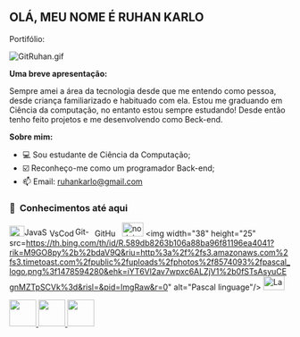 ## OLÁ, MEU NOME É RUHAN KARLO
Portifólio:

![GitRuhan.gif](https://media4.giphy.com/media/m10Gv80FMnbbBlfCAF/giphy.gif)


**Uma breve apresentação:**

Sempre amei a área da tecnologia desde que me entendo como pessoa, desde criança familiarizado e habituado com ela. Estou me graduando em Ciência da computação, no entanto estou sempre estudando! Desde então tenho feito projetos e me desenvolvendo como Beck-end.



**Sobre mim:**


- 💻 Sou estudante de Ciência da Computação;
- ☑️ Reconheço-me como um programador Back-end;
- 📫 Email: ruhankarlo@gmail.com


<h3> 👾 &nbsp;Conhecimentos até aqui </h3>


  <img width="27" height="19" src="https://logos-download.com/wp-content/uploads/2016/10/Java_logo_icon.png" alt="Java logo"/><img width="45" height="16" src="https://img.shields.io/badge/-JavaScript-333333?style=flat&logo=javascript" alt="JavaScript-333333"/><img width="46" height="14" src="https://img.shields.io/badge/-VsCode-333333?style=flat&logo=visual-studio-code" alt="VsCode-333333"/><img width="35" height="17" src="https://img.shields.io/badge/-Git-333333?style=flat&logo=git" alt="Git-333333"/><img width="45" height="14" src="https://img.shields.io/badge/-GitHub-333333?style=flat&logo=github" alt="GitHub-333333"/>
  <img width="38" height="25" src="https://download.logo.wine/logo/Node.js/Node.js-Logo.wine.png" alt="nodejs"/>
  <img width="38" height="25" src=https://th.bing.com/th/id/R.589db8263b106a88ba96f81196ea4041?rik=M9GO8py%2b%2bdaV9Q&riu=http%3a%2f%2fs3.amazonaws.com%2fs3.timetoast.com%2fpublic%2fuploads%2fphotos%2f8574093%2fpascal_logo.png%3f1478594280&ehk=iYT6Vl2av7wpxc6ALZjV1%2b0fSTsAsyuCEgnMZTpSCVk%3d&risl=&pid=ImgRaw&r=0" alt="Pascal linguage"/>
  <img width="38" height="25" src="https://th.bing.com/th/id/OIP.pLwKwPoagVqt27pNMdrWWAAAAA?pid=ImgDet&rs=1" alt="Lazarus"/>
 
  

<a href="https://www.linkedin.com/in/ruhan-karlo-da-rocha-lacerda-476b47231/" target="_blank">
  <img src="https://i.ibb.co/Kx2GSrT/linkedin.png" width="48px" height="48px">
</a>
<a href="https://www.instagram.com/ruhankarlo/" target="_blank">
  <img src="https://cdn.icon-icons.com/icons2/1211/PNG/512/1491579602-yumminkysocialmedia36_83067.png" width="48px" height="48px">
</a>
<a href="https://www.facebook.com/programador.emerson" target="_blank">
  <img src="https://cdn.icon-icons.com/icons2/642/PNG/512/facebook_icon-icons.com_59205.png" width="48px" height="48px">
</a>


